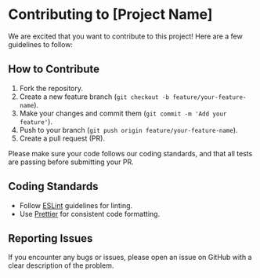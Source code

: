 # Contributing to [Project Name]

We are excited that you want to contribute to this project! Here are a few guidelines to follow:

## How to Contribute

1. Fork the repository.
2. Create a new feature branch (`git checkout -b feature/your-feature-name`).
3. Make your changes and commit them (`git commit -m 'Add your feature'`).
4. Push to your branch (`git push origin feature/your-feature-name`).
5. Create a pull request (PR).

Please make sure your code follows our coding standards, and that all tests are passing before submitting your PR.

## Coding Standards

- Follow [ESLint](https://eslint.org/) guidelines for linting.
- Use [Prettier](https://prettier.io/) for consistent code formatting.

## Reporting Issues

If you encounter any bugs or issues, please open an issue on GitHub with a clear description of the problem.
